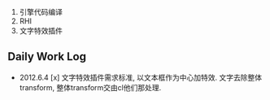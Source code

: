 
1. 引擎代码编译
2. RHI
3. 文字特效插件

## Daily Work Log
* 2012.6.4
    [x] 文字特效插件需求标准, 以文本框作为中心加特效. 文字去除整体transform, 整体transform交由cl他们那处理.
    